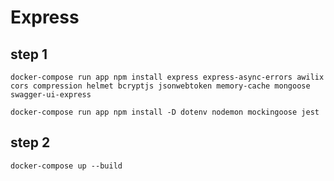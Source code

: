 # Express 

## step 1

```shell
docker-compose run app npm install express express-async-errors awilix cors compression helmet bcryptjs jsonwebtoken memory-cache mongoose swagger-ui-express
```
```shell
docker-compose run app npm install -D dotenv nodemon mockingoose jest
```
## step 2

```shell
docker-compose up --build
```

